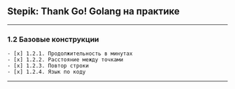 ## Stepik: Thank Go! Golang на практике
---
### 1.2 Базовые конструкции
	- [x] 1.2.1. Продолжительность в минутах
	- [x] 1.2.2. Расстояние между точками
	- [x] 1.2.3. Повтор строки
	- [x] 1.2.4. Язык по коду
---